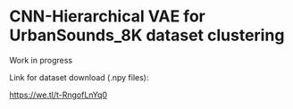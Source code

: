 # CNN-Hierarchical VAE for UrbanSounds_8K dataset clustering
Work in progress


Link for dataset download (.npy files):

https://we.tl/t-RngofLnYq0
